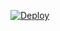 
[![Deploy](https://www.herokucdn.com/deploy/button.svg)](https://heroku.com/deploy?template=https://github.com/Noecee/Gio-62-838-2716-0587.git)
